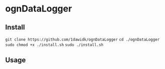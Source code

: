 # ognDataLogger

## Install
`git clone https://github.com/1dawidk/ognDataLogger`
`cd ./ognDataLogger`
`sudo chmod +x ./install.sh`
`sudo ./install.sh`

## Usage
